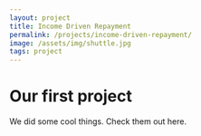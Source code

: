 ```yaml
---
layout: project
title: Income Driven Repayment
permalink: /projects/income-driven-repayment/
image: /assets/img/shuttle.jpg
tags: project
---
```

# Our first project

We did some cool things. Check them out here.

